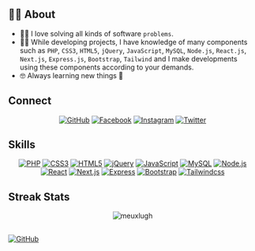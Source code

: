 ## :sassy_man:  About
- :technologist: I love solving all kinds of software `problems`.
- :student: While developing projects, I have knowledge of many components such as `PHP`, `CSS3`, `HTML5`, `jQuery`, `JavaScript`, `MySQL`, `Node.js`, `React.js`, `Next.js`, `Express.js`, `Bootstrap`, `Tailwind` and I make developments using these components according to your demands.
- :nerd_face: Always learning new things 🥰

##  Connect
<p align="center">
	<a href="https://github.com/meuxlugh" target="_blank"><img src="https://img.shields.io/badge/github-%23121011.svg?style=for-the-badge&logo=github&logoColor=white" alt="GitHub"/></a>
  <a href="https://facebook.com/meuxlugh" target="_blank"><img src="https://img.shields.io/badge/facebook-%23121011.svg?style=for-the-badge&logo=facebook" alt="Facebook"/></a>
  <a href="https://facebook.com/meuxlugh" target="_blank"><img src="https://img.shields.io/badge/instagram-%23121011.svg?style=for-the-badge&logo=instagram" alt="Instagram"/></a>
  <a href="https://facebook.com/meuxlugh" target="_blank"><img src="https://img.shields.io/badge/twitter-%23121011.svg?style=for-the-badge&logo=twitter" alt="Twitter"/></a>
</p>

## Skills
<p align="center"> 
  <a href="https://github.com/meuxlugh" target="_blank"><img src="https://img.shields.io/badge/php-%23121011.svg?style=for-the-badge&logo=php&logoColor=white" alt="PHP"/></a>
  <a href="https://github.com/meuxlugh" target="_blank"><img src="https://img.shields.io/badge/css3-%23121011.svg?style=for-the-badge&logo=css3&logoColor=white" alt="CSS3"/></a>
  <a href="https://github.com/meuxlugh" target="_blank"><img src="https://img.shields.io/badge/html5-%23121011.svg?style=for-the-badge&logo=html5&logoColor=white" alt="HTML5"/></a>
  <a href="https://github.com/meuxlugh" target="_blank"><img src="https://img.shields.io/badge/jquery-%23121011.svg?style=for-the-badge&logo=jquery&logoColor=white" alt="jQuery"/></a>
  <a href="https://github.com/meuxlugh" target="_blank"><img src="https://img.shields.io/badge/javascript-%23121011.svg?style=for-the-badge&logo=javascript&logoColor=white" alt="JavaScript"/></a>
  <a href="https://github.com/meuxlugh" target="_blank"><img src="https://img.shields.io/badge/mysql-%23121011.svg?style=for-the-badge&logo=mysql&logoColor=white" alt="MySQL"/></a>
  <a href="https://github.com/meuxlugh" target="_blank"><img src="https://img.shields.io/badge/node.js-%23121011.svg?style=for-the-badge&logo=node.js&logoColor=white" alt="Node.js"/></a>
  <a href="https://github.com/meuxlugh" target="_blank"><img src="https://img.shields.io/badge/react-%23121011.svg?style=for-the-badge&logo=react&logoColor=white" alt="React"/></a>
  <a href="https://github.com/meuxlugh" target="_blank"><img src="https://img.shields.io/badge/next.js-%23121011.svg?style=for-the-badge&logo=next.js&logoColor=white" alt="Next.js"/></a>
  <a href="https://github.com/meuxlugh" target="_blank"><img src="https://img.shields.io/badge/express-%23121011.svg?style=for-the-badge&logo=express&logoColor=white" alt="Express"/></a>
  <a href="https://github.com/meuxlugh" target="_blank"><img src="https://img.shields.io/badge/bootstrap-%23121011.svg?style=for-the-badge&logo=bootstrap&logoColor=white" alt="Bootstrap"/></a>
  <a href="https://github.com/meuxlugh" target="_blank"><img src="https://img.shields.io/badge/tailwindcss-%23121011.svg?style=for-the-badge&logo=tailwindcss&logoColor=white" alt="Tailwindcss"/></a>
</p>

## Streak Stats
<p align="center"><img src="https://github-readme-streak-stats.herokuapp.com/?user=meuxlugh&theme=algolia" alt="meuxlugh" /></p>

## 

<a href="https://linkedin.com/in/meuxlugh" target="_blank"><img src="https://img.shields.io/badge/recruitment_status-open-blue" alt="GitHub"/></a>
